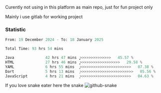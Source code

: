 Curently not using in this platform as main repo, just for fun project only

Mainly i use gitlab for working project

### Statistic
<!--START_SECTION:waka-->

```python
From: 19 December 2024 - To: 18 January 2025

Total Time: 93 hrs 54 mins

Java              42 hrs 47 mins  ͎͎͎͎͎͎͎͎͎͎͎>>>>>>>>>>>>>>   45.57 %
HTML              27 hrs 46 mins  ͎͎͎͎͎͎͎>>>>>>>>>>>>>>>>>>   29.58 %
YAML              6 hrs 55 mins   ͎̞>>>>>>>>>>>>>>>>>>>>>>>   07.38 %
Dart              5 hrs 13 mins   ͎>>>>>>>>>>>>>>>>>>>>>>>>   05.56 %
JavaScript        4 hrs 21 mins   ͎͕>>>>>>>>>>>>>>>>>>>>>>>   04.63 %
```

<!--END_SECTION:waka-->

If you love snake eater here the snake 
<picture>
  <source media="(prefers-color-scheme: dark)" srcset="https://github.com/pradana4648/pradana4648/blob/c0566a83ca6ea5f2e46bab00e717c4c82b4b5c4c/github-contribution-grid-snake-dark.svg" />
  <source media="(prefers-color-scheme: light)" srcset="https://github.com/pradana4648/pradana4648/blob/c0566a83ca6ea5f2e46bab00e717c4c82b4b5c4c/github-contribution-grid-snake.svg" />
  <img alt="github-snake" src="https://github.com/pradana4648/pradana4648/blob/c0566a83ca6ea5f2e46bab00e717c4c82b4b5c4c/github-contribution-grid-snake.svg" />
</picture>
